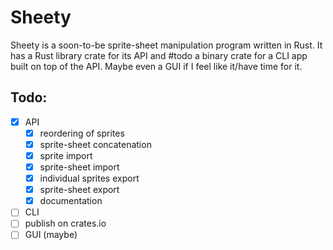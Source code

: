 # Sheety

Sheety is a soon-to-be sprite-sheet manipulation program written in Rust.
It has a Rust library crate for its API and #todo a binary crate for a CLI app built on top of the API.
Maybe even a GUI if I feel like it/have time for it.

## Todo:
- [x] API
	- [x] reordering of sprites
	- [x] sprite-sheet concatenation
	- [x] sprite import
	- [x] sprite-sheet import
	- [x] individual sprites export
	- [x] sprite-sheet export
	- [x] documentation
- [ ] CLI
- [ ] publish on crates.io
- [ ] GUI (maybe)
